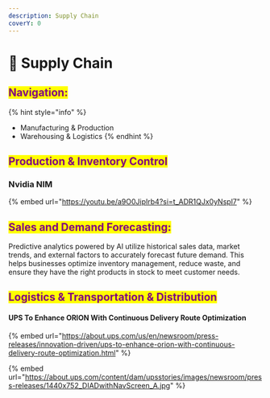 ```yaml
---
description: Supply Chain
coverY: 0
---
```


# 🚚 Supply Chain

## <mark style="color:purple;">Navigation:</mark>

{% hint style="info" %}
* Manufacturing & Production
* Warehousing & Logistics
{% endhint %}



## <mark style="color:purple;">Production & Inventory Control</mark>

### Nvidia NIM

{% embed url="https://youtu.be/a9O0JipIrb4?si=t_ADR1QJx0yNspl7" %}



## <mark style="color:purple;">Sales and Demand Forecasting:</mark>&#x20;

Predictive analytics powered by AI utilize historical sales data, market trends, and external factors to accurately forecast future demand. This helps businesses optimize inventory management, reduce waste, and ensure they have the right products in stock to meet customer needs.





## <mark style="color:purple;">Logistics & Transportation & Distribution</mark>

#### UPS To Enhance ORION With Continuous Delivery Route Optimization

{% embed url="https://about.ups.com/us/en/newsroom/press-releases/innovation-driven/ups-to-enhance-orion-with-continuous-delivery-route-optimization.html" %}

{% embed url="https://about.ups.com/content/dam/upsstories/images/newsroom/press-releases/1440x752_DIADwithNavScreen_A.jpg" %}















